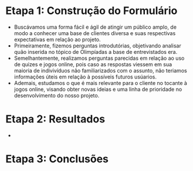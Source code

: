 # Etapa 1: Construção do Formulário
- Buscávamos uma forma fácil e ágil de atingir um público amplo, de modo a conhecer uma base de clientes diversa e suas respectivas expectativas em relação ao projeto.
- Primeiramente, fizemos perguntas introdutórias, objetivando analisar quão inserida no tópico de Olimpíadas a base de entrevistados era.
- Semelhantemente, realizamos perguntas parecidas em relação ao uso de quizes e jogos online, pois caso as respostas viessem em sua maioria de indivivíduos não familiarizados com o assunto, não teriamos informações úteis em relação à possíveis futuros usúarios.
- Ademais, estudamos o que é mais relevante para o cliente no tocante à jogos online, visando obter novas ideias e uma linha de prioridade no desenvolvimento do nosso projeto.
# Etapa 2: Resultados
- 
# Etapa 3: Conclusões

